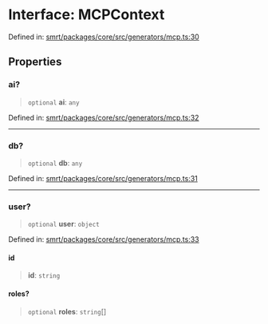 # Interface: MCPContext

Defined in: [smrt/packages/core/src/generators/mcp.ts:30](https://github.com/happyvertical/smrt/blob/71a16025d52b026725fd522a392015e67e1d6489/packages/core/src/generators/mcp.ts#L30)

## Properties

### ai?

> `optional` **ai**: `any`

Defined in: [smrt/packages/core/src/generators/mcp.ts:32](https://github.com/happyvertical/smrt/blob/71a16025d52b026725fd522a392015e67e1d6489/packages/core/src/generators/mcp.ts#L32)

***

### db?

> `optional` **db**: `any`

Defined in: [smrt/packages/core/src/generators/mcp.ts:31](https://github.com/happyvertical/smrt/blob/71a16025d52b026725fd522a392015e67e1d6489/packages/core/src/generators/mcp.ts#L31)

***

### user?

> `optional` **user**: `object`

Defined in: [smrt/packages/core/src/generators/mcp.ts:33](https://github.com/happyvertical/smrt/blob/71a16025d52b026725fd522a392015e67e1d6489/packages/core/src/generators/mcp.ts#L33)

#### id

> **id**: `string`

#### roles?

> `optional` **roles**: `string`[]
